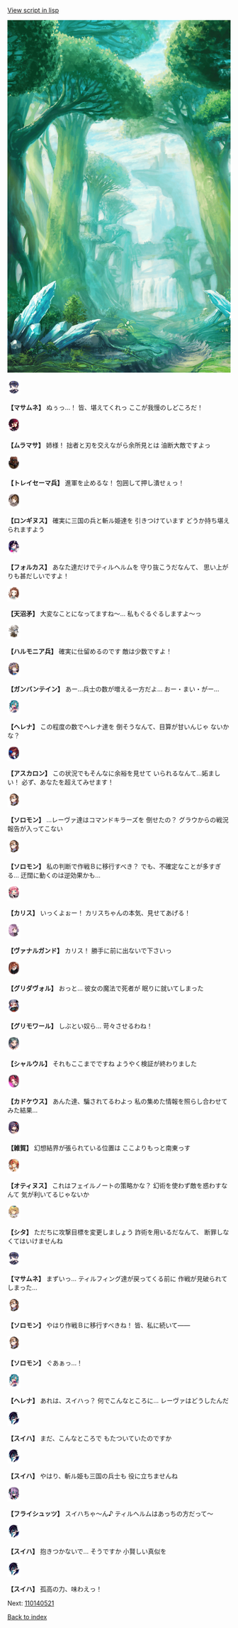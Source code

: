 [View script in lisp](../scripts/110140511.txt)

![forest.png](../images/backgrounds/forest.png)

<img src="../images/units/3100111.png" alt="3100111.png" height="34"/>

**【マサムネ】**
ぬぅっ…！
皆、堪えてくれっ
ここが我慢のしどころだ！

<img src="../images/units/3102511.png" alt="3102511.png" height="34"/>

**【ムラマサ】**
姉様！
拙者と刃を交えながら余所見とは
油断大敵ですよっ

<img src="../images/units/3830001.png" alt="3830001.png" height="34"/>

**【トレイセーマ兵】**
進軍を止めるな！
包囲して押し潰せぇっ！

<img src="../images/units/3300111.png" alt="3300111.png" height="34"/>

**【ロンギヌス】**
確実に三国の兵と斬ル姫達を
引きつけています
どうか持ち堪えられますよう

<img src="../images/units/3301811.png" alt="3301811.png" height="34"/>

**【フォルカス】**
あなた達だけでティルヘルムを
守り抜こうだなんて、
思い上がりも甚だしいですよ！

<img src="../images/units/3300411.png" alt="3300411.png" height="34"/>

**【天沼矛】**
大変なことになってますね～…
私もぐるぐるしますよ～っ

<img src="../images/units/3810001.png" alt="3810001.png" height="34"/>

**【ハルモニア兵】**
確実に仕留めるのです
敵は少数ですよ！

<img src="../images/units/3600211.png" alt="3600211.png" height="34"/>

**【ガンバンテイン】**
あー…兵士の数が増える一方だよ…
おー・まい・がー…

<img src="../images/units/3302811.png" alt="3302811.png" height="34"/>

**【ヘレナ】**
この程度の数でヘレナ達を
倒そうなんて、目算が甘いんじゃ
ないかな？

<img src="../images/units/3102311.png" alt="3102311.png" height="34"/>

**【アスカロン】**
この状況でもそんなに余裕を見せて
いられるなんて…妬ましい！
必ず、あなたを超えてみせます！

<img src="../images/units/3503111.png" alt="3503111.png" height="34"/>

**【ソロモン】**
…レーヴァ達はコマンドキラーズを
倒せたの？
グラウからの戦況報告が入ってこない

<img src="../images/units/3503111.png" alt="3503111.png" height="34"/>

**【ソロモン】**
私の判断で作戦Ｂに移行すべき？
でも、不確定なことが多すぎる…
迂闊に動くのは逆効果かも…

<img src="../images/units/3602511.png" alt="3602511.png" height="34"/>

**【カリス】**
いっくよぉー！
カリスちゃんの本気、見せてあげる！

<img src="../images/units/3601111.png" alt="3601111.png" height="34"/>

**【ヴァナルガンド】**
カリス！
勝手に前に出ないで下さいっ

<img src="../images/units/3600811.png" alt="3600811.png" height="34"/>

**【グリダヴォル】**
おっと…
彼女の魔法で死者が
眠りに就いてしまった

<img src="../images/units/3501711.png" alt="3501711.png" height="34"/>

**【グリモワール】**
しぶとい奴ら…
苛々させるわね！

<img src="../images/units/3200711.png" alt="3200711.png" height="34"/>

**【シャルウル】**
それもここまでですね
ようやく検証が終わりました

<img src="../images/units/3600411.png" alt="3600411.png" height="34"/>

**【カドケウス】**
あんた達、騙されてるわよっ
私の集めた情報を照らし合わせて
みた結果…

<img src="../images/units/3502411.png" alt="3502411.png" height="34"/>

**【雑賀】**
幻想結界が張られている位置は
ここよりもっと南東っす

<img src="../images/units/3400811.png" alt="3400811.png" height="34"/>

**【オティヌス】**
これはフェイルノートの策略かな？
幻術を使わず敵を惑わすなんて
気が利いてるじゃないか

<img src="../images/units/3201611.png" alt="3201611.png" height="34"/>

**【シタ】**
ただちに攻撃目標を変更しましょう
詐術を用いるだなんて、
断罪しなくてはいけませんね

<img src="../images/units/3100111.png" alt="3100111.png" height="34"/>

**【マサムネ】**
まずいっ…
ティルフィング達が戻ってくる前に
作戦が見破られてしまった…

<img src="../images/units/3503111.png" alt="3503111.png" height="34"/>

**【ソロモン】**
やはり作戦Ｂに移行すべきね！
皆、私に続いて――

<img src="../images/units/3503111.png" alt="3503111.png" height="34"/>

**【ソロモン】**
ぐあぁっ…！

<img src="../images/units/3302811.png" alt="3302811.png" height="34"/>

**【ヘレナ】**
あれは、スイハっ？
何でこんなところに…
レーヴァはどうしたんだ

<img src="../images/units/3401719.png" alt="3401719.png" height="34"/>

**【スイハ】**
まだ、こんなところで
もたついていたのですか

<img src="../images/units/3401719.png" alt="3401719.png" height="34"/>

**【スイハ】**
やはり、斬ル姫も三国の兵士も
役に立ちませんね

<img src="../images/units/3502719.png" alt="3502719.png" height="34"/>

**【フライシュッツ】**
スイハちゃ～ん♪
ティルヘルムはあっちの方だって～

<img src="../images/units/3401719.png" alt="3401719.png" height="34"/>

**【スイハ】**
抱きつかないで…
そうですか
小賢しい真似を

<img src="../images/units/3401719.png" alt="3401719.png" height="34"/>

**【スイハ】**
孤高の力、味わえっ！


Next: [110140521](110140521.md)

[Back to index](index.md)

